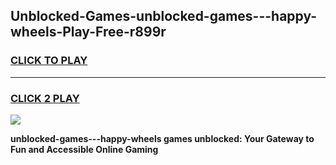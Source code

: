 
## Unblocked-Games-unblocked-games---happy-wheels-Play-Free-r899r
<h3>
<a href="https://premium76.site?title=unblocked-games---happy-wheels&ref=23A">CLICK TO PLAY</a></h3>
<hr>

<h3>
<a href="https://premium76.site?title=unblocked-games---happy-wheels&ref=23A">CLICK 2 PLAY</a>
  
</h3>

<a href="https://premium76.site?title=unblocked-games---happy-wheels&ref=23A"><img src="https://clearcache.store/games.png"></a>


**unblocked-games---happy-wheels games unblocked: Your Gateway to Fun and Accessible Online Gaming**
